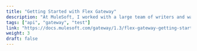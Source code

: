 ```yaml
---
title: "Getting Started with Flex Gateway"
description: "At MuleSoft, I worked with a large team of writers and was able to develop my collaboration skills. I was assigned to document a new API Gateway with another writer. There was a lot of content to cover, so while we worked together to outline what content was needed and how to organize it, we split the writing tasks between the two of us. After writing we reviewed each other’s content and approved open PRs so the content could be merged. It was nice to have a different perspective and it helped me to grow as a writer and team member."
tags: ["api", "gateway", "test"]
link: "https://docs.mulesoft.com/gateway/1.3/flex-gateway-getting-started"
weight: 3
draft: false
---
```

